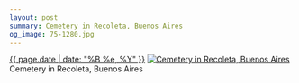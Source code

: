 ```yaml
---
layout: post
summary: Cemetery in Recoleta, Buenos Aires
og_image: 75-1280.jpg
---
```


<p>
  <time><a href="/75">{{ page.date | date: "%B %e, %Y" }}</a></time>
  <a href="/75"><img src="{{ site.assets_url }}/75-640.jpg" srcset="{{ site.assets_url }}/75-1280.jpg 1280w, {{ site.assets_url }}/75-960.jpg 960w, {{ site.assets_url }}/75-640.jpg 640w, {{ site.assets_url }}/75-320.jpg 320w" sizes="(min-width: 700px) 50vw, calc(100vw - 2rem)" alt="Cemetery in Recoleta, Buenos Aires" /></a>
  <span>Cemetery in Recoleta, Buenos Aires</span>
</p>
